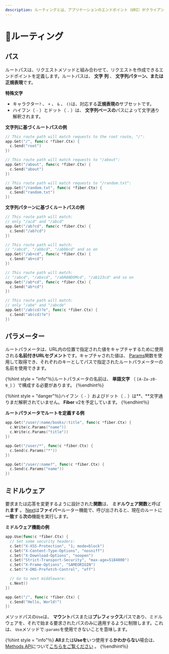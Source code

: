 ```yaml
---
description: ルーティングとは、アプリケーションのエンドポイント（URI）がクライアントの要求にどのように応答するかを指します。
---
```


# 🔌ルーティング

## パス

ルートパスは、リクエストメソッドと組み合わせて、リクエストを作成できるエンドポイントを定義します。ルートパスは、 **文字** **列** 、 **文字列パターン、**または**正規表現**です。

**特殊文字**

- キャラクター`?` 、 `+` 、 `&` 、 `()`は、対応する**正規表現の**サブセットです。
- ハイフン（ `-` ）とドット（ `.` ）は、 **文字列ベースの**パスによって文字通り解釈されます。

**文字列に基づくルートパスの例**

```go
// This route path will match requests to the root route, "/":
app.Get("/", func(c *fiber.Ctx) {
  c.Send("root")
})

// This route path will match requests to "/about":
app.Get("/about", func(c *fiber.Ctx) {
  c.Send("about")
})

// This route path will match requests to "/random.txt":
app.Get("/random.txt", func(c *fiber.Ctx) {
  c.Send("random.txt")
})
```

**文字列パターンに基づくルートパスの例**

```go
// This route path will match:
// only "/acd" and "/abcd"
app.Get("/ab?cd", func(c *fiber.Ctx) {
  c.Send("/ab?cd")
})

// This route path will match:
// "/abcd", "/abbcd", "/abbbcd" and so on
app.Get("/ab+cd", func(c *fiber.Ctx) {
  c.Send("ab+cd")
})

// This route path will match:
// "/abcd", "/abxcd", "/abRANDOMcd", "/ab123cd" and so on
app.Get("/ab*cd", func(c *fiber.Ctx) {
  c.Send("ab*cd")
})

// This route path will match:
// only "/abe" and "/abcde"
app.Get("/ab(cd)?e", func(c *fiber.Ctx) {
  c.Send("ab(cd)?e")
})
```

## パラメーター

ルートパラメータは、URL内の位置で指定された値をキャプチャするために使用される**名前付きURLセグメント**です。キャプチャされた値は、 [Params](https://fiber.wiki/context#params)関数を使用して取得でき、それぞれのキーとしてパスで指定されたルートパラメーターの名前を使用できます。

{％hint style = "info"％}ルートパラメータの名前は、 **単語文字** （ `[A-Za-z0-9_]` ）で構成する必要があります。 {％endhint％}

{％hint style = "danger"％}ハイフン（ `-` ）およびドット（ `.` ）は**、**文字通りまだ解釈されていません。
 **Fiber** v2を予定しています。 {％endhint％}

**ルートパラメータでルートを定義する例**

```go
app.Get("/user/:name/books/:title", func(c *fiber.Ctx) {
  c.Write(c.Params("name"))
  c.Write(c.Params("title"))
})

app.Get("/user/*", func(c *fiber.Ctx) {
  c.Send(c.Params("*"))
})

app.Get("/user/:name?", func(c *fiber.Ctx) {
  c.Send(c.Params("name"))
})
```

## ミドルウェア

要求または応答を変更するように設計された**関数**は、 **ミドルウェア関数**と呼ばれ**ます** 。 [Next](https://github.com/gofiber/docs/tree/34729974f7d6c1d8363076e7e88cd71edc34a2ac/context/README.md#next)は**ファイバー**ルーター機能で、呼び出されると、現在のルートに**一致**する**次の**機能を実行します。

**ミドルウェア機能の例**

```go
app.Use(func(c *fiber.Ctx) {
  // Set some security headers:
  c.Set("X-XSS-Protection", "1; mode=block")
  c.Set("X-Content-Type-Options", "nosniff")
  c.Set("X-Download-Options", "noopen")
  c.Set("Strict-Transport-Security", "max-age=5184000")
  c.Set("X-Frame-Options", "SAMEORIGIN")
  c.Set("X-DNS-Prefetch-Control", "off")

  // Go to next middleware:
  c.Next()
})

app.Get("/", func(c *fiber.Ctx) {
  c.Send("Hello, World!")
})
```

メソッドパスの`Use`は、 **マウント**パスまたは**プレフィックス**パスであり、ミドルウェアを、それで始まる要求されたパスのみに適用するように制限します。これは、 `Use`メソッドで`:params`を使用できないことを意味します。

{％hint style = "info"％} **All**または**Useを**いつ使用する**かわからない**場合は、 [Methods API](https://fiber.wiki/application#methods)について[こちらをご覧ください](https://fiber.wiki/application#methods) 。 {％endhint％}
